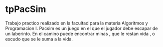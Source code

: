 # tpPacSim


Trabajo practico realizado en la facultad para la materia Algoritmos y Programacion I. Pacsim es un juego en el que el jugador debe escapar de un laberinto. En el camino puede encontrar minas , que le restan vida , o  escudo que se le suma a la vida.

